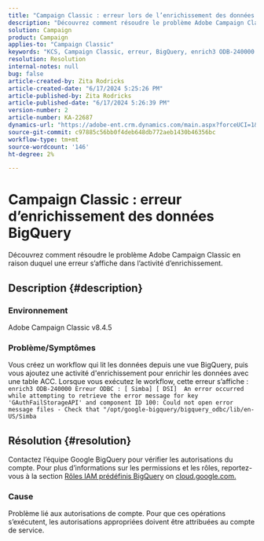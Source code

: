 ```yaml
---
title: "Campaign Classic : erreur lors de l’enrichissement des données BigQuery"
description: "Découvrez comment résoudre le problème Adobe Campaign Classic en raison duquel une erreur s’affiche dans l’activité d’enrichissement."
solution: Campaign
product: Campaign
applies-to: "Campaign Classic"
keywords: "KCS, Campaign Classic, erreur, BigQuery, enrich3 ODB-240000 Erreur ODBC"
resolution: Resolution
internal-notes: null
bug: false
article-created-by: Zita Rodricks
article-created-date: "6/17/2024 5:25:26 PM"
article-published-by: Zita Rodricks
article-published-date: "6/17/2024 5:26:39 PM"
version-number: 2
article-number: KA-22687
dynamics-url: "https://adobe-ent.crm.dynamics.com/main.aspx?forceUCI=1&pagetype=entityrecord&etn=knowledgearticle&id=6b202792-ce2c-ef11-840a-002248084fbb"
source-git-commit: c97885c56bb0f4deb648db772aeb1430b46356bc
workflow-type: tm+mt
source-wordcount: '146'
ht-degree: 2%

---
```


# Campaign Classic : erreur d’enrichissement des données BigQuery


Découvrez comment résoudre le problème Adobe Campaign Classic en raison duquel une erreur s’affiche dans l’activité d’enrichissement.

## Description {#description}


### Environnement

Adobe Campaign Classic v8.4.5



### Problème/Symptômes

Vous créez un workflow qui lit les données depuis une vue BigQuery, puis vous ajoutez une activité d&#39;enrichissement pour enrichir les données avec une table ACC. Lorsque vous exécutez le workflow, cette erreur s’affiche :  
`enrich3 ODB-240000 Erreur ODBC : [ Simba] [ DSI]  An error occurred while attempting to retrieve the error message for key 'GAuthFailStorageAPI' and component ID 100: Could not open error message files - Check that "/opt/google-bigquery/bigquery_odbc/lib/en-US/Simba`


## Résolution {#resolution}


Contactez l’équipe Google BigQuery pour vérifier les autorisations du compte. Pour plus d’informations sur les permissions et les rôles, reportez-vous à la section [Rôles IAM prédéfinis BigQuery](https://cloud.google.com/bigquery/docs/access-control#bigquery) on [cloud.google.com.](https://cloud.google.com.)

### <b>Cause</b>

Problème lié aux autorisations de compte. Pour que ces opérations s’exécutent, les autorisations appropriées doivent être attribuées au compte de service.
